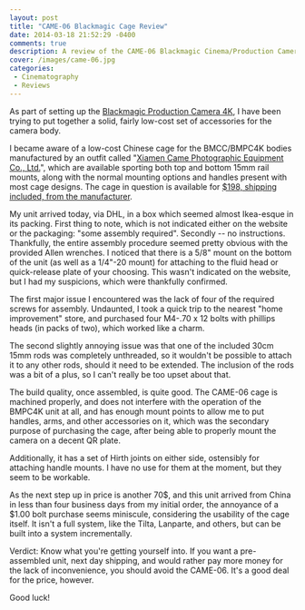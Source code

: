 ```yaml
---
layout: post
title: "CAME-06 Blackmagic Cage Review"
date: 2014-03-18 21:52:29 -0400
comments: true
description: A review of the CAME-06 Blackmagic Cinema/Production Camera cage
cover: /images/came-06.jpg
categories: 
 - Cinematography
 - Reviews
---
```


As part of setting up the [Blackmagic Production Camera 4K](http://www.blackmagicdesign.com/products/blackmagicproductioncamera4k),
I have been trying to put together a solid, fairly low-cost set of
accessories for the camera body.

I became aware of a low-cost Chinese cage for the BMCC/BMPC4K
bodies manufactured by an outfit called
"[Xiamen Came Photographic Equipment Co., Ltd.](http://www.came-tv.com/)",
which are available sporting both top and bottom 15mm rail mounts, 
along with the normal mounting options and handles present with
most cage designs. The cage in question is available for
[$198, shipping included, from the manufacturer](http://www.came-tv.com/came06-bmcc-cage-for-blackmagic-design-cinema-camera-15mm-rail-p-477.html).

My unit arrived today, via DHL, in a box which seemed almost
Ikea-esque in its packing. First thing to note, which is not
indicated either on the website or the packaging: "some assembly
required". Secondly -- no instructions. Thankfully, the entire
assembly procedure seemed pretty obvious with the provided
Allen wrenches. I noticed that there is a 5/8" mount on the
bottom of the unit (as well as a 1/4"-20 mount) for attaching to
the fluid head or quick-release plate of your choosing. This wasn't
indicated on the website, but I had my suspicions, which were
thankfully confirmed.

The first major issue I encountered was the lack of four of the
required screws for assembly. Undaunted, I took a quick trip to 
the nearest "home improvement" store, and purchased four
M4-.70 x 12 bolts with phillips heads (in packs of two), which
worked like a charm.

The second slightly annoying issue was that one of the included
30cm 15mm rods was completely unthreaded, so it wouldn't be
possible to attach it to any other rods, should it need to be
extended. The inclusion of the rods was a bit of a plus, so I
can't really be too upset about that.

The build quality, once assembled, is quite good. The CAME-06
cage is machined properly, and does not interfere with the
operation of the BMPC4K unit at all, and has enough mount points
to allow me to put handles, arms, and other accessories on it,
which was the secondary purpose of purchasing the cage, after
being able to properly mount the camera on a decent QR plate.

Additionally, it has a set of Hirth joints on either side,
ostensibly for attaching handle mounts. I have no use for them
at the moment, but they seem to be workable.

As the next step up in price is another 70$, and this unit
arrived from China in less than four business days from my
initial order, the annoyance of a $1.00 bolt purchase seems
miniscule, considering the usability of the cage itself. It
isn't a full system, like the Tilta, Lanparte, and others,
but can be built into a system incrementally.

Verdict: Know what you're getting yourself into. If you want
a pre-assembled unit, next day shipping, and would rather pay
more money for the lack of inconvenience, you should avoid the
CAME-06. It's a good deal for the price, however.

Good luck!

